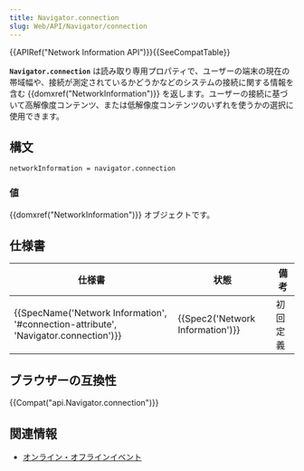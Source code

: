 ```yaml
---
title: Navigator.connection
slug: Web/API/Navigator/connection
---
```

{{APIRef("Network Information API")}}{{SeeCompatTable}}

**`Navigator.connection`** は読み取り専用プロパティで、ユーザーの端末の現在の帯域幅や、接続が測定されているかどうかなどのシステムの接続に関する情報を含む {{domxref("NetworkInformation")}} を返します。ユーザーの接続に基づいて高解像度コンテンツ、または低解像度コンテンツのいずれを使うかの選択に使用できます。

## 構文

```
networkInformation = navigator.connection
```

### 値

{{domxref("NetworkInformation")}} オブジェクトです。

## 仕様書

| 仕様書                                                                                                           | 状態                                         | 備考     |
| ---------------------------------------------------------------------------------------------------------------- | -------------------------------------------- | -------- |
| {{SpecName('Network Information', '#connection-attribute', 'Navigator.connection')}} | {{Spec2('Network Information')}} | 初回定義 |

## ブラウザーの互換性

{{Compat("api.Navigator.connection")}}

## 関連情報

- [オンライン・オフラインイベント](/ja/docs/Web/API/NavigatorOnLine/Online_and_offline_events)
